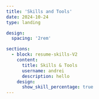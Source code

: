 ```yaml
---
title: 'Skills and Tools'
date: 2024-10-24
type: landing

design:
  spacing: '2rem'

sections:
  - block: resume-skills-V2
    content:
      title: Skills & Tools
      username: andrei
      description: hello
    design:
      show_skill_percentage: true
---
```

